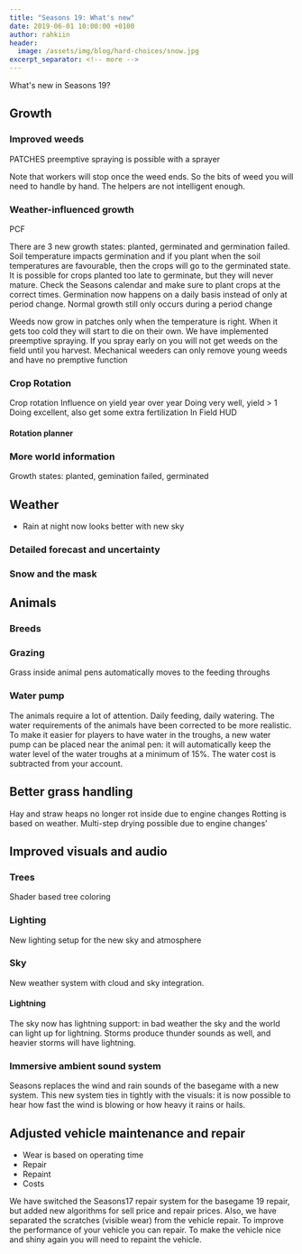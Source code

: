 ```yaml
---
title: "Seasons 19: What's new"
date: 2019-06-01 10:00:00 +0100
author: rahkiin
header:
  image: /assets/img/blog/hard-choices/snow.jpg
excerpt_separator: <!-- more -->
---
```


What's new in Seasons 19?



<!-- more -->

## Growth

### Improved weeds

PATCHES
preemptive spraying is possible with a sprayer

Note that workers will stop once the weed ends. So the bits of weed you will need to handle by hand. The helpers are not intelligent enough.

### Weather-influenced growth

PCF




There are 3 new growth states: planted, germinated and germination failed. Soil temperature impacts germination and if you plant when the soil temperatures are favourable, then the crops will go to the germinated state. It is possible for crops planted too late to germinate, but they will never mature. Check the Seasons calendar and make sure to plant crops at the correct times. Germination now happens on a daily basis instead of only at period change. Normal growth still only occurs during a period change

Weeds now grow in patches only when the temperature is right. When it gets too cold they will start to die on their own. We have implemented preemptive spraying. If you spray early on you will not get weeds on the field until you harvest. Mechanical weeders can only remove young weeds and have no premptive function




### Crop Rotation

Crop rotation
Influence on yield year over year
Doing very well, yield > 1
Doing excellent, also get some extra fertilization
In Field HUD

#### Rotation planner

### More world information

Growth states: planted, gemination failed, germinated







## Weather

- Rain at night now looks better with new sky

### Detailed forecast and uncertainty


### Snow and the mask








## Animals

### Breeds

### Grazing

Grass inside animal pens automatically moves to the feeding throughs

### Water pump

The animals require a lot of attention. Daily feeding, daily watering. The water requirements of the animals have been corrected to be more realistic. To make it easier for players to have water in the troughs, a new water pump can be placed near the animal pen: it will automatically keep the water level of the water troughs at a minimum of 15%. The water cost is subtracted from your account.




## Better grass handling

Hay and straw heaps no longer rot inside due to engine changes
Rotting is based on weather.
Multi-step drying possible due to engine changes’





## Improved visuals and audio

### Trees

Shader based tree coloring

### Lighting

New lighting setup for the new sky and atmosphere

### Sky

New weather system with cloud and sky integration.

#### Lightning

The sky now has lightning support: in bad weather the sky and the world can light up for lightning. Storms produce thunder sounds as well, and heavier storms will have lightning.

### Immersive ambient sound system

Seasons replaces the wind and rain sounds of the basegame with a new system. This new system ties in tightly with the visuals: it is now possible to hear how fast the wind is blowing or how heavy it rains or hails.





## Adjusted vehicle maintenance and repair

- Wear is based on operating time
- Repair
- Repaint
- Costs

We have switched the Seasons17 repair system for the basegame 19 repair, but added new algorithms for sell price and repair prices. Also, we have separated the scratches (visible wear) from the vehicle repair. To improve the performance of your vehicle you can repair. To make the vehicle nice and shiny again you will need to repaint the vehicle.
